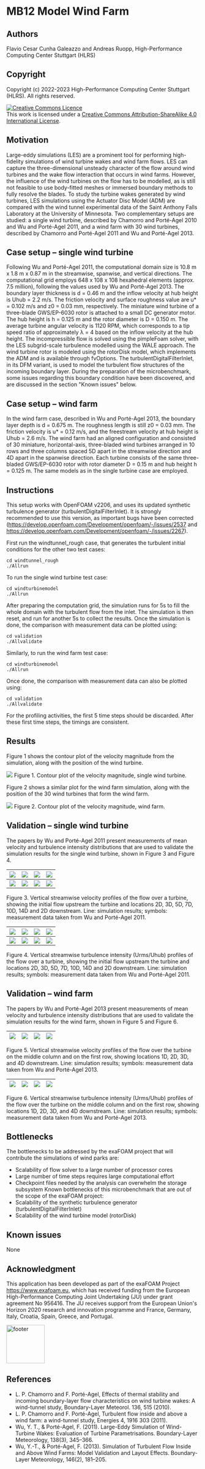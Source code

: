 # MB12 Model Wind Farm
## Authors
Flavio Cesar Cunha Galeazzo and Andreas Ruopp, High-Performance Computing Center Stuttgart (HLRS)

## Copyright
Copyright (c) 2022-2023 High-Performance Computing Center Stuttgart (HLRS). All rights reserved.

<a rel="license" href="http://creativecommons.org/licenses/by-sa/4.0/"><img alt="Creative Commons Licence" style="border-width:0" src="https://i.creativecommons.org/l/by-sa/4.0/88x31.png" /></a><br />This work is licensed under a <a rel="license" href="http://creativecommons.org/licenses/by-sa/4.0/">Creative Commons Attribution-ShareAlike 4.0 International License</a>.

## Motivation
Large-eddy simulations (LES) are a prominent tool for performing high-fidelity simulations of wind turbine wakes and wind farm flows. LES can capture the three-dimensional unsteady character of the flow around wind turbines and the wake flow interaction that occurs in wind farms. However, the influence of the wind turbines on the flow has to be modelled, as is still not feasible to use body-fitted meshes or immersed boundary methods to fully resolve the blades.
To study the turbine wakes generated by wind turbines, LES simulations using the Actuator Disc Model (ADM) are compared with the wind tunnel experimental data of the Saint Anthony Falls Laboratory at the University of Minnesota.
Two complementary setups are studied: a single wind turbine, described by Chamorro and Porté-Agel 2010 and Wu and Porté-Agel 2011, and a wind farm with 30 wind turbines, described by Chamorro and Porté-Agel 2011 and Wu and Porté-Agel 2013.

## Case setup – single wind turbine
Following Wu and Porté-Agel 2011, the computational domain size is 10.8 m x 1.8 m x 0.87 m in the streamwise, spanwise, and vertical directions. The computational grid employs 648 x 108 x 108 hexahedral elements (approx. 7.5 million), following the values used by Wu and Porté-Agel 2013. The boundary layer thickness is d = 0.46 m and the inflow velocity at hub height is Uhub = 2.2 m/s. The friction velocity and surface roughness value are u* = 0.102 m/s and z0 = 0.03 mm, respectively.
The miniature wind turbine of a three-blade GWS/EP-6030 rotor is attached to a small DC generator motor. The hub height is h = 0.125 m and the rotor diameter is D = 0.150 m. The average turbine angular velocity is 1120 RPM, which corresponds to a tip speed ratio of approximately λ = 4 based on the inflow velocity at the hub height.
The incompressible flow is solved using the pimpleFoam solver, with the LES subgrid-scale turbulence modelled using the WALE approach. The wind turbine rotor is modeled using the rotorDisk model, which implements the ADM and is available through fvOptions. The turbulentDigitalFilterInlet, in its DFM variant, is used to model the turbulent flow structures of the incoming boundary layer. During the preparation of the microbenchmark, some issues regarding this boundary condition have been discovered, and are discussed in the section "Known issues" below. 

## Case setup – wind farm
In the wind farm case, described in Wu and Porté-Agel 2013, the boundary layer depth is d = 0.675 m. The roughness length is still z0 = 0.03 mm. The friction velocity is u* = 0.12 m/s, and the freestream velocity at hub height is Uhub = 2.6 m/s. The wind farm had an aligned configuration and consisted of 30 miniature, horizontal-axis, three-bladed wind turbines arranged in 10 rows and three columns spaced 5D apart in the streamwise direction and 4D apart in the spanwise direction. Each turbine consists of the same three-bladed GWS/EP-6030 rotor with rotor diameter D = 0.15 m and hub height h = 0.125 m. The same models as in the single turbine case are employed.

## Instructions
This setup works with OpenFOAM v2206, and uses its updated synthetic turbulence generator (turbulentDigitalFilterInlet). It is strongly recommended to use this version, as important bugs have been corrected (https://develop.openfoam.com/Development/openfoam/-/issues/2537 and https://develop.openfoam.com/Development/openfoam/-/issues/2267).

First run the windtunnel_rough case, that generates the turbulent initial conditions for the other two test cases:
``` shell
cd windtunnel_rough
./Allrun
```

To run the single wind turbine test case:
``` shell
cd windturbinemodel
./Allrun
```

After preparing the computation grid, the simulation runs for 5s to fill the whole domain with the turbulent flow from the inlet. The simulation is then reset, and run for another 5s to collect the results. Once the simulation is done, the comparison with measurement data can be plotted using:
``` shell
cd validation
./Allvalidate
```

Similarly, to run the wind farm test case:
``` shell
cd windturbinemodel
./Allrun
```

Once done, the comparison with measurement data can also be plotted using:
``` shell
cd validation
./Allvalidate
```

For the profiling activities, the first 5 time steps should be discarded. After these first time steps, the timings are consistent.

## Results
Figure 1 shows the contour plot of the velocity magnitude from the simulation, along with the position of the wind turbine.

![](figures/Figure1.png)
Figure 1. Contour plot of the velocity magnitude, single wind turbine.

Figure 2 shows a similar plot for the wind farm simulation, along with the position of the 30 wind turbines that form the wind farm.

![](figures/Figure2.png)
Figure 2. Contour plot of the velocity magnitude, wind farm.

## Validation – single wind turbine
The papers by Wu and Porté-Agel 2011 present measurements of mean velocity and turbulence intensity distributions that are used to validate the simulation results for the single wind turbine, shown in Figure 3 and Figure 4.

|![](windturbinemodel/validation/Line_U_initial.png)|![](windturbinemodel/validation/Line_U_2D.png)|![](windturbinemodel/validation/Line_U_3D.png)|![](windturbinemodel/validation/Line_U_5D.png)| 	 
|-|-|-|-|
|![](windturbinemodel/validation/Line_U_7D.png)|![](windturbinemodel/validation/Line_U_10D.png)|![](windturbinemodel/validation/Line_U_14D.png)|![](windturbinemodel/validation/Line_U_20D.png)|

Figure 3. Vertical streamwise velocity profiles of the flow over a turbine, showing the initial flow upstream the turbine and locations 2D, 3D, 5D, 7D, 10D, 14D and 2D downstream. Line: simulation results; symbols: measurement data taken from Wu and Porté-Agel 2011.
 	 	 	 
|![](windturbinemodel/validation/Line_TI_initial.png)|![](windturbinemodel/validation/Line_TI_2D.png)|![](windturbinemodel/validation/Line_TI_3D.png)|![](windturbinemodel/validation/Line_TI_5D.png)|	 	 
|-|-|-|-|
|![](windturbinemodel/validation/Line_TI_7D.png)|![](windturbinemodel/validation/Line_TI_10D.png)|![](windturbinemodel/validation/Line_TI_14D.png)|![](windturbinemodel/validation/Line_TI_20D.png)|

Figure 4. Vertical streamwise turbulence intensity (Urms/Uhub) profiles of the flow over a turbine, showing the initial flow upstream the turbine and locations 2D, 3D, 5D, 7D, 10D, 14D and 2D downstream. Line: simulation results; symbols: measurement data taken from Wu and Porté-Agel 2011.

## Validation – wind farm
The papers by Wu and Porté-Agel 2013 present measurements of mean velocity and turbulence intensity distributions that are used to validate the simulation results for the wind farm, shown in Figure 5 and Figure 6.
 	 	 	 
|![](windfarmmodel/validation/Line_U_1D_Row1.png)|![](windfarmmodel/validation/Line_U_2D_Row1.png)|![](windfarmmodel/validation/Line_U_3D_Row1.png)|![](windfarmmodel/validation/Line_U_4D_Row1.png)| 	 
|-|-|-|-|

Figure 5. Vertical streamwise velocity profiles of the flow over the turbine on the middle column and on the first row, showing locations 1D, 2D, 3D, and 4D downstream. Line: simulation results; symbols: measurement data taken from Wu and Porté-Agel 2013.
 	 	 	 
|![](windfarmmodel/validation/Line_TI_1D_Row1.png)|![](windfarmmodel/validation/Line_TI_2D_Row1.png)|![](windfarmmodel/validation/Line_TI_3D_Row1.png)|![](windfarmmodel/validation/Line_TI_4D_Row1.png)| 	 
|-|-|-|-|

Figure 6. Vertical streamwise turbulence intensity (Urms/Uhub) profiles of the flow over the turbine on the middle column and on the first row, showing locations 1D, 2D, 3D, and 4D downstream. Line: simulation results; symbols: measurement data taken from Wu and Porté-Agel 2013.

## Bottlenecks
The bottlenecks to be addressed by the exaFOAM project that will contribute the simulations of wind parks are:
* Scalability of flow solver to a large number of processor cores
* Large number of time steps requires large computational effort
* Checkpoint files needed by the analysis can overwhelm the storage subsystem
Known bottlenecks of this microbenchmark that are out of the scope of the exaFOAM project:
* Scalability of the synthetic turbulence generator (turbulentDigitalFilterInlet)
* Scalability of the wind turbine model (rotorDisk)

## Known issues
None

## Acknowledgment
This application has been developed as part of the exaFOAM Project https://www.exafoam.eu, which has received funding from the European High-Performance Computing Joint Undertaking (JU) under grant agreement No 956416. The JU receives support from the European Union's Horizon 2020 research and innovation programme and France, Germany, Italy, Croatia, Spain, Greece, and Portugal.

<img src="figures/Footer_Logos.jpg" alt="footer" height="100">

## References
* L. P. Chamorro and F. Porté-Agel, Effects of thermal stability and incoming boundary-layer flow characteristics on wind turbine wakes: A wind-tunnel study, Boundary-Layer Meteorol. 136, 515 (2010).
* L. P. Chamorro and F. Porté-Agel, Turbulent flow inside and above a wind farm: a wind-tunnel study, Energies 4, 1916 303 (2011).
* Wu, Y. T., & Porté-Agel, F. (2011). Large-Eddy Simulation of Wind-Turbine Wakes: Evaluation of Turbine Parametrisations. Boundary-Layer Meteorology, 138(3), 345–366.
* Wu, Y.-T., & Porté-Agel, F. (2013). Simulation of Turbulent Flow Inside and Above Wind Farms: Model Validation and Layout Effects. Boundary-Layer Meteorology, 146(2), 181–205.
